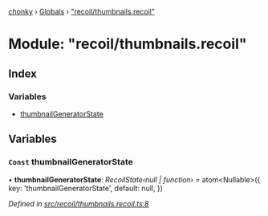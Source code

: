 [chonky](../README.md) › [Globals](../globals.md) › ["recoil/thumbnails.recoil"](_recoil_thumbnails_recoil_.md)

# Module: "recoil/thumbnails.recoil"

## Index

### Variables

* [thumbnailGeneratorState](_recoil_thumbnails_recoil_.md#const-thumbnailgeneratorstate)

## Variables

### `Const` thumbnailGeneratorState

• **thumbnailGeneratorState**: *RecoilState‹null | function›* = atom<Nullable<ThumbnailGenerator>>({
    key: 'thumbnailGeneratorState',
    default: null,
})

*Defined in [src/recoil/thumbnails.recoil.ts:8](https://github.com/TimboKZ/Chonky/blob/cb533b8/src/recoil/thumbnails.recoil.ts#L8)*
